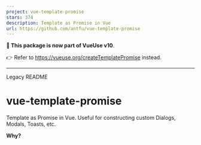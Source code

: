 ```yaml
---
project: vue-template-promise
stars: 374
description: Template as Promise in Vue
url: https://github.com/antfu/vue-template-promise
---
```


**🚛 This package is now part of VueUse v10**.

👉 Refer to https://vueuse.org/createTemplatePromise instead.

* * *

Legacy README

vue-template-promise
====================

Template as Promise in Vue. Useful for constructing custom Dialogs, Modals, Toasts, etc.

**Why?**

<script setup lang\="ts"\>
import { useTemplatePromise } from 'vue-template-promise'

const TemplatePromise \= useTemplatePromise<ReturnType\>()

async function open() {
  const result \= await TemplatePromise.start()
  // button is clicked, result is 'ok'
}
</script\>

<template\>
  <TemplatePromise v-slot\="{ promise, resolve, reject, args }"\>
    <!-- your UI -->
    <button @click\="resolve('ok')"\>OK</button\>
  </TemplatePromise\>
</template\>

Features
--------

-   👨‍💻 **Programmatic** - call your UI as a promise
-   🧩 **Template** - use Vue template to render, not a new DSL
-   🦾 **TypeScript** - full type safety via generic type
-   ⚪️ **Renderless** - you take full control of the UI
-   🚀 **Lightweight** - only <400B gzipped
-   🎨 **Transition** - use support Vue transition

Install
-------

npm i vue-template-promise

Usage
-----

`useTemplatePromise` returns a **Vue Component** that you can directly use in your template with `<script setup>`

import { useTemplatePromise } from 'vue-template-promise'

const TemplatePromise \= useTemplatePromise()
const MyPromise \= useTemplatePromise<boolean\>() // with generic type

In template, use `v-slot` to access the promise and resolve functions.

<template\>
  <TemplatePromise v-slot\="{ promise, resolve, reject, args }"\>
    <!-- you can have anything -->
    <button @click\="resolve('ok')"\>OK</button\>
  </TemplatePromise\>
  <MyPromise v-slot\="{ promise, resolve, reject, args }"\>
    <!-- another one -->
  </MyPromise\>
</template\>

The slot will not be rendered initially (similar to `v-if="false"`), until you call the `start` method from the component.

const result \= await TemplatePromise.start()

Once `resolve` or `reject` is called in the template, the promise will be resolved or rejected, returning the value you passed in. Once resolved, the slot will be removed automatically.

### Passing Arguments

You can pass arguments to the `start` with arguments.

import { useTemplatePromise } from 'vue-template-promise'

const TemplatePromise \= useTemplatePromise<boolean, \[string, number\]\>()

const result \= await TemplatePromise.start('hello', 123) // Pr

And in the template slot, you can access the arguments via `args` property.

<template\>
  <TemplatePromise v-slot\="{ args, resolve }"\>
    <div\>{{ args\[0\] }}</div\> <!-- hello -->
    <div\>{{ args\[1\] }}</div\> <!-- 123 -->
    <button @click\="resolve(true)"\>OK</button\>
  </TemplatePromise\>
</template\>

### Transition

You can use transition to animate the slot.

<script setup lang\="ts"\>
const TemplatePromise \= useTemplatePromise<ReturnType\>({
  transition: {
    name: 'fade',
    appear: true,
  },
})
</script\>

<template\>
  <TemplatePromise v-slot\="{ resolve }"\>
    <!-- your UI -->
    <button @click\="resolve('ok')"\>OK</button\>
  </TemplatePromise\>
</template\>

<style scoped\>
.fade-enter-active, .fade-leave-active {
  transition: opacity .5s;
}
.fade-enter, .fade-leave-to {
  opacity: 0;
}
</style\>

Learn more about Vue Transition.

Thanks
------

Thanks to @johnsoncodehk for making Volar and the help to make it type safe.

FAQ
---

### Why?

The common approach to call a dialog or a model programmatically would be like this:

const dialog \= useDialog()
const result \= await dialog.open({
  title: 'Hello',
  content: 'World',
})

This could work nicely by sending those infomation to top level component and let it render the dialog. However, it limits the flexibility you could express in the UI. For example, if you want the title to be red, if you want extra buttons, etc. You might end up with a lot of options like:

const result \= await dialog.open({
  title: 'Hello',
  titleClass: 'text-red',
  content: 'World',
  contentClass: 'text-blue text-sm',
  buttons: \[
    { text: 'OK', class: 'bg-red', onClick: () \=> {} },
    { text: 'Cancel', class: 'bg-blue', onClick: () \=> {} },
  \],
  // ...
})

Even this is not flexible enough. If you want more, you might end up with manual render function.

const result \= await dialog.open({
  title: 'Hello',
  contentSlot: () \=> h(MyComponent, { content }),
})

This is like reinventing a new DSL in the script to express the UI template.

So this library is introduce to **express the UI in Vue's template instead of the script**, as where they are supposed to be, and being able to be called programmatically.

### VueUse?

Yes: https://vueuse.org/createTemplatePromise/

Sponsors
--------

License
-------

MIT License © 2022 Anthony Fu
